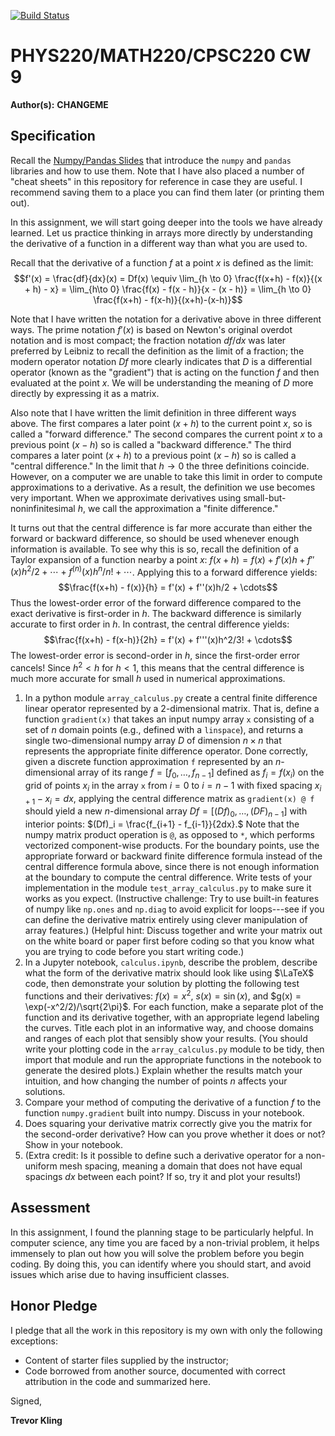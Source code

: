 [![Build Status](https://travis-ci.com/chapman-phys220-2018f/cw09-poor-social-skills.svg?branch=master)](https://travis-ci.com/chapman-phys220-2018f/cw09-poor-social-skills.svg?branch=master)

# PHYS220/MATH220/CPSC220 CW 9

**Author(s):** **CHANGEME**

## Specification

Recall the [Numpy/Pandas Slides](http://slides.com/profdressel/numpy-and-pandas-overview/) that introduce the `numpy` and `pandas` libraries and how to use them. Note that I have also placed a number of "cheat sheets" in this repository for reference in case they are useful. I recommend saving them to a place you can find them later (or printing them out).

In this assignment, we will start going deeper into the tools we have already learned. Let us practice thinking in arrays more directly by understanding the derivative of a function in a different way than what you are used to.

Recall that the derivative of a function $f$ at a point $x$ is defined as the limit: $$f'(x) = \frac{df}{dx}(x) = Df(x) \equiv \lim_{h \to 0} \frac{f(x+h) - f(x)}{(x + h) - x} = \lim_{h\to 0} \frac{f(x) - f(x - h)}{x - (x - h)} = \lim_{h \to 0} \frac{f(x+h) - f(x-h)}{(x+h)-(x-h)}$$

Note that I have written the notation for a derivative above in three different ways. The prime notation $f'(x)$ is based on Newton's original overdot notation and is most compact; the fraction notation $df/dx$ was later preferred by Leibniz to recall the definition as the limit of a fraction; the modern operator notation $Df$ more clearly indicates that $D$ is a differential operator (known as the "gradient") that is acting on the function $f$ and then evaluated at the point $x$. We will be understanding the meaning of $D$ more directly by expressing it as a matrix. 

Also note that I have written the limit definition in three different ways above. The first compares a later point $(x+h)$ to the current point $x$, so is called a "forward difference." The second compares the current point $x$ to a previous point $(x-h)$ so is called a "backward difference." The third compares a later point $(x+h)$ to a previous point $(x-h)$ so is called a "central difference." In the limit that $h\to 0$ the three definitions coincide. However, on a computer we are unable to take this limit in order to compute approximations to a derivative. As a result, the definition we use becomes very important. When we approximate derivatives using small-but-noninfinitesimal $h$, we call the approximation a "finite difference."

It turns out that the central difference is far more accurate than either the forward or backward difference, so should be used whenever enough information is available. To see why this is so, recall the definition of a Taylor expansion of a function nearby a point $x$: $f(x+h) = f(x) + f'(x)h + f''(x)h^2/2 + \cdots + f^{(n)}(x)h^n/n! + \cdots$. Applying this to a forward difference yields: $$\frac{f(x+h) - f(x)}{h} = f'(x) + f''(x)h/2 + \cdots$$
Thus the lowest-order error of the forward difference compared to the exact derivative is first-order in $h$. The backward difference is similarly accurate to first order in $h$. In contrast, the central difference yields:
$$\frac{f(x+h) - f(x-h)}{2h} = f'(x) + f'''(x)h^2/3! + \cdots$$
The lowest-order error is second-order in $h$, since the first-order error cancels! Since $h^2 < h$ for $h<1$, this means that the central difference is much more accurate for small $h$ used in numerical approximations.

1. In a python module ```array_calculus.py``` create a central finite difference linear operator represented by a 2-dimensional matrix. That is, define a function ```gradient(x)``` that takes an input numpy array `x` consisting of a set of $n$ domain points (e.g., defined with a `linspace`), and returns a single two-dimensional numpy array $D$ of dimension $n\times n$ that represents the appropriate finite difference operator. Done correctly, given a discrete function approximation `f` represented by an $n$-dimensional array of its range $f = [f_0, \ldots, f_{n-1}]$ defined as $f_i = f(x_i)$ on the grid of points $x_i$ in the array `x` from $i=0$ to $i=n-1$ with fixed spacing $x_{i+1} - x_i = dx$, applying the central difference matrix as `gradient(x) @ f` should yield a new $n$-dimensional array $Df = [(Df)_0, \ldots, (DF)_{n-1}]$ with interior points: $(Df)_i = \frac{f_{i+1} - f_{i-1}}{2dx}.$ Note that the numpy matrix product operation is ```@```, as opposed to ```*```, which performs vectorized component-wise products. For the boundary points, use the appropriate forward or backward finite difference formula instead of the central difference formula above, since there is not enough information at the boundary to compute the central difference. Write tests of your implementation in the module ```test_array_calculus.py``` to make sure it works as you expect. (Instructive challenge: Try to use built-in features of numpy like `np.ones` and `np.diag` to avoid explicit for loops---see if you can define the derivative matrix entirely using clever manipulation of array features.) (Helpful hint: Discuss together and write your matrix out on the white board or paper first before coding so that you know what you are trying to code before you start writing code.)
1. In a Jupyter notebook, ```calculus.ipynb```, describe the problem, describe what the form of the derivative matrix should look like using $\LaTeX$ code, then demonstrate your solution by plotting the following test functions and their derivatives: $f(x) = x^2$, $s(x) = \sin(x)$, and $g(x) = \exp(-x^2/2)/\sqrt{2\pi}$. For each function, make a separate plot of the function and its derivative together, with an appropriate legend labeling the curves. Title each plot in an informative way, and choose domains and ranges of each plot that sensibly show your results. (You should write your plotting code in the ```array_calculus.py``` module to be tidy, then import that module and run the appropriate functions in the notebook to generate the desired plots.) Explain whether the results match your intuition, and how changing the number of points $n$ affects your solutions.
1. Compare your method of computing the derivative of a function $f$ to the function `numpy.gradient` built into numpy. Discuss in your notebook.
1. Does squaring your derivative matrix correctly give you the matrix for the second-order derivative? How can you prove whether it does or not? Show in your notebook.
1. (Extra credit: Is it possible to define such a derivative operator for a non-uniform mesh spacing, meaning a domain that does not have equal spacings $dx$ between each point? If so, try it and plot your results!)

## Assessment

In this assignment, I found the planning stage to be particularly helpful.  In computer science, any time you are faced by a non-trivial problem, it helps immensely to plan out how you will solve the problem before you begin coding.  By doing this, you can identify where you should start, and avoid issues which arise due to having insufficient classes.
## Honor Pledge

I pledge that all the work in this repository is my own with only the following exceptions:

* Content of starter files supplied by the instructor;
* Code borrowed from another source, documented with correct attribution in the code and summarized here.

Signed,

**Trevor Kling**
